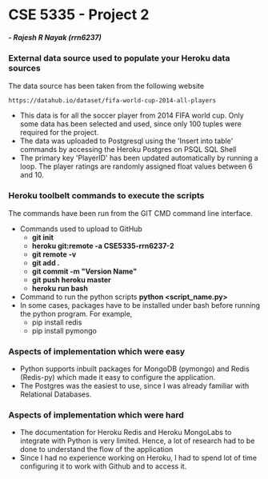 # CSE 5335 - Project 2
##### - Rajesh R Nayak (rrn6237)



### External data source used to populate your Heroku data sources

The data source has been taken from the following website
```sh
https://datahub.io/dataset/fifa-world-cup-2014-all-players
```
- This data is for all the soccer player from 2014 FIFA world cup. Only some data has been selected and used, since only 100 tuples were required for the project.
- The data was uploaded to Postgresql using the 'Insert into table' commands by accessing the Heroku Postgres on PSQL SQL Shell
- The primary key 'PlayerID' has been updated automatically by running a loop. 
The player ratings are randomly assigned float values between 6 and 10.

### Heroku toolbelt commands to execute the scripts

The commands have been run from the GIT CMD command line interface.
- Commands used to upload to GitHub
     - **git init**
     - **heroku git:remote -a CSE5335-rrn6237-2**
     - **git remote -v**
     - **git add .**
     - **git commit -m "Version Name"**
     - **git push heroku master**
     - **heroku run bash**
- Command to run the python scripts **python <script_name.py>**
- In some cases, packages have to be installed under bash before running the python program. For example,
    - pip install redis
    - pip install pymongo

### Aspects of implementation which were easy 

- Python supports inbuilt packages for MongoDB (pymongo) and Redis (Redis-py) which made it easy to configure the application.
- The Postgres was the easiest to use, since I was already familiar with Relational Databases.

### Aspects of implementation which were hard

- The documentation for Heroku Redis and Heroku MongoLabs to integrate with Python is very limited. Hence, a lot of research had to be done to understand the flow of the application
- Since I had no experience working on Heroku, I had to spend lot of time configuring it to work with Github and to access it.
